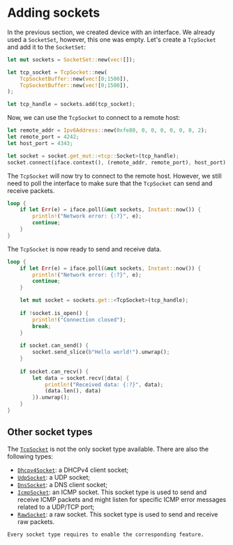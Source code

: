 # Adding sockets

In the previous section, we created device with an interface.
We already used a `SocketSet`, however, this one was empty.
Let's create a `TcpSocket` and add it to the `SocketSet`:
```rust
let mut sockets = SocketSet::new(vec![]);

let tcp_socket = TcpSocket::new(
    TcpSocketBuffer::new(vec![0;1500]),
    TcpSocketBuffer::new(vec![0;1500]),
);

let tcp_handle = sockets.add(tcp_socket);
```

Now, we can use the `TcpSocket` to connect to a remote host:
```rust
let remote_addr = Ipv6Address::new(0xfe80, 0, 0, 0, 0, 0, 0, 2);
let remote_port = 4242;
let host_port = 4343;

let socket = socket.get_mut::<tcp::Socket>(tcp_handle);
socket.connect(iface.context(), (remote_addr, remote_port), host_port).unwrap();
```

The `TcpSocket` will now try to connect to the remote host.
However, we still need to poll the interface to make sure that the `TcpSocket` can send and receive packets.

```rust
loop {
    if let Err(e) = iface.poll(&mut sockets, Instant::now()) {
        println!("Network error: {:?}", e);
        continue;
    }
}
```

The `TcpSocket` is now ready to send and receive data.

```rust
loop {
    if let Err(e) = iface.poll(&mut sockets, Instant::now()) {
        println!("Network error: {:?}", e);
        continue;
    }

    let mut socket = sockets.get::<TcpSocket>(tcp_handle);
    
    if !socket.is_open() {
        println!("Connection closed");
        break;
    }
    
    if socket.can_send() {
        socket.send_slice(b"Hello world!").unwrap();
    }
    
    if socket.can_recv() {
        let data = socket.recv(|data| {
            println!("Received data: {:?}", data);
            (data.len(), data)
        }).unwrap();
    }
}
```

## Other socket types

The [`TcpSocket`](https://docs.rs/smoltcp/latest/smoltcp/socket/tcp/struct.Socket.html) is not the only socket type available.
There are also the following types:
- [`Dhcpv4Socket`](https://docs.rs/smoltcp/latest/smoltcp/socket/dhcpv4/struct.Socket.html): a DHCPv4 client socket;
- [`UdpSocket`](https://docs.rs/smoltcp/latest/smoltcp/socket/udp/struct.Socket.html): a UDP socket;
- [`DnsSocket`](https://docs.rs/smoltcp/latest/smoltcp/socket/dns/struct.Socket.html): a DNS client socket;
- [`IcmpSocket`](https://docs.rs/smoltcp/latest/smoltcp/socket/icmp/struct.Socket.html): an ICMP socket.
  This socket type is used to send and receive ICMP packets and might listen for specific ICMP error messages related to a UDP/TCP port;
- [`RawSocket`](https://docs.rs/smoltcp/latest/smoltcp/socket/raw/struct.Socket.html): a raw socket.
  This socket type is used to send and receive raw packets.

```admonish note title="Feature flags"
Every socket type requires to enable the corresponding feature.
```
